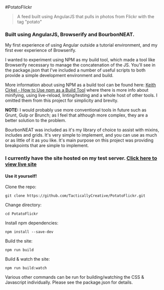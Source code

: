 #PotatoFlickr

> A feed built using AngularJS that pulls in photos from Flickr with the tag "potato"

### Built using AngularJS, Browserify and BourbonNEAT.

My first experience of using Angular outside a tutorial environment, and my first ever experience of Browserify.

I wanted to experiment using NPM as my build tool, which made a tool like Browserify necessary to manage the concatenation of the JS. You'll see in the package.json that I've included a number of useful scripts to both provide a simple development environment and build. 

More information about using NPM as a build tool can be found here: [Keith Cirkel - How to Use npm as a Build Tool](http://blog.keithcirkel.co.uk/how-to-use-npm-as-a-build-tool/) where there is more info about minifying, using live-reload, linting/testing and a whole host of other tools. I omitted them from this project for simplicity and brevity.

**NOTE:** I would probably use more conventional tools in future such as Grunt, Gulp or Brunch; as I feel that although more complex, they are a better solution to the problem.

BourbonNEAT was included as it's my library of choice to assist with mixins, includes and grids. It's very simple to implement, and you can use as much or as little of it as you like. It's main purpose on this project was providing breakpoints that are simple to implement.

### I currently have the site hosted on my test server. [Click here to view live site](http://test.tactically-creative.co.uk)

#### Use it yourself!

Clone the repo:

	git clone https://github.com/TacticallyCreative/PotatoFlickr.git

Change directory:

	cd PotatoFlickr

Install npm dependencies:

	npm install --save-dev

Build the site:

    npm run build

Build & watch the site:

	npm run build:watch

Various other commands can be run for building/watching the CSS & Javascript individually. Please see the package.json for details.

